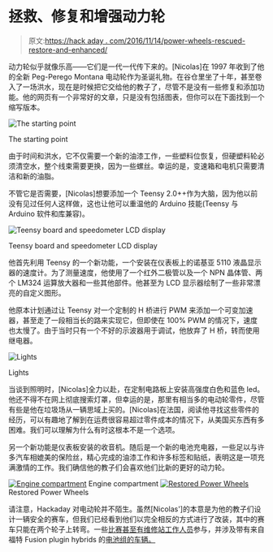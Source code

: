 # 拯救、修复和增强动力轮

> 原文:[https://hack aday . com/2016/11/14/power-wheels-rescued-restore-and-enhanced/](https://hackaday.com/2016/11/14/power-wheels-rescued-restored-and-enhanced/)

动力轮似乎就像乐高——它们是一代一代传下来的。[Nicolas]在 1997 年收到了他的全新 Peg-Perego Montana 电动轮作为圣诞礼物。在谷仓里坐了十年，甚至卷入了一场洪水，现在是时候把它交给他的教子了，尽管不是没有一些修复和添加功能。他的网页有一个非常好的文章，只是没有包括图表，但你可以在下面找到一个缩写版本。

![The starting point](../Images/2e96a2a9bee5298c9be182786509a310.png)

The starting point

由于时间和洪水，它不仅需要一个新的油漆工作，一些塑料位恢复，但硬塑料轮必须清空水，整个线束需要更换，因为一些螺丝。幸运的是，变速箱和电机只需要清洁和新的油脂。

不管它是否需要，[Nicolas]想要添加一个 Teensy 2.0++作为大脑，因为他以前没有见过任何人这样做，这也让他可以重温他的 Arduino 技能(Teensy 与 Arduino 软件和库兼容)。

![Teensy board and speedometer LCD display](../Images/4b7fae2b58f2781eb1ae974d1413c6fb.png)

Teensy board and speedometer LCD display

他首先利用 Teensy 的一个新功能，一个安装在仪表板上的诺基亚 5110 液晶显示器的速度计。为了测量速度，他使用了一个红外二极管以及一个 NPN 晶体管、两个 LM324 运算放大器和一些其他部件。他甚至为 LCD 显示器绘制了一些非常漂亮的自定义图形。

他原本计划通过让 Teensy 对一个定制的 H 桥进行 PWM 来添加一个可变加速器，甚至走了一段相当长的路来实现它，但即使在 100% PWM 的情况下，速度也太慢了。由于当时只有一个不好的示波器用于调试，他放弃了 H 桥，转而使用继电器。

![Lights](../Images/4f1f251539a1baf8b06ae56ad138b469.png)

Lights

当谈到照明时，[Nicolas]全力以赴，在定制电路板上安装高强度白色和蓝色 led。他还不得不在网上彻底搜索灯罩，但幸运的是，那里有相当多的电动轮零件，尽管有些是他在垃圾场从一辆思域上买的。[Nicolas]在法国，阅读他寻找这些零件的经历，可以有趣地了解到在运费很容易超过零件成本的情况下，从美国买东西有多困难。我们可以理解为什么有时这根本不是一个选项。

另一个新功能是仪表板安装的收音机。随后是一个新的电池充电器，一些足以与许多汽车相媲美的保险丝，精心完成的油漆工作和许多标签和贴纸，表明这是一项充满激情的工作。我们确信他的教子们会喜欢他们比新的更好的动力轮。

 [![Engine compartment](../Images/112f333c234000641cf3f61e0ed10c5d.png "Engine compartment")](https://hackaday.com/2016/11/14/power-wheels-rescued-restored-and-enhanced/engine_compartment_img253_cr/) Engine compartment [![Restored Power Wheels](../Images/1f64e3aa0513212999388c99b3713ebe.png "Restored Power Wheels")](https://hackaday.com/2016/11/14/power-wheels-rescued-restored-and-enhanced/finished_power_wheels_img241/) Restored Power Wheels

请注意，Hackaday 对电动轮并不陌生。虽然[Nicolas']的本意是为他的教子们设计一辆安全的赛车，但我们已经看到他们以完全相反的方式进行了改装，其中的赛车只能在两个轮子上转弯。一些[比赛甚至有维修站工作人员](http://hackaday.com/2014/10/02/even-more-power-wheels-racers/)参与，并涉及带有来自福特 Fusion plugin hybrids 的[电池组的车辆。](http://hackaday.com/2014/09/30/the-chibi-mikuvan-or-a-power-wheels-with-a-ford-fusion-battery/)